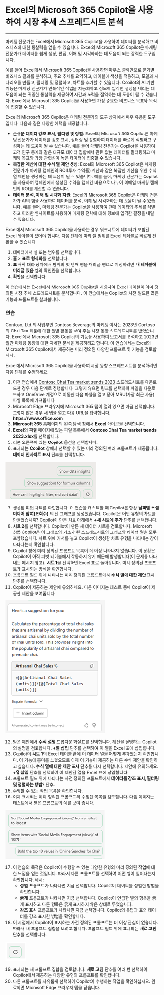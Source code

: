 # Excel의 Microsoft 365 Copilot을 사용하여 시장 추세 스프레드시트 분석
---
마케팅 전문가는 Excel에서 Microsoft 365 Copilot을 사용하여 데이터를 분석하고 비즈니스에 대한 통찰력을 얻을 수 있습니다. Excel의 Microsoft 365 Copilot은 마케팅 전문가가 데이터를 쉽게 생성, 편집, 이해 및 시각화하는 데 도움이 되는 강력한 도구입니다.

예를 들어 Excel에서 Microsoft 365 Copilot을 사용하면 마우스 클릭만으로 분기별 비즈니스 결과를 분석하고, 주요 추세를 요약하고, 테이블에 색상을 적용하고, 모델과 시나리오를 만들고, 필터링 및 정렬하고, 차트를 추가할 수 있습니다. Copilot의 AI 기반 기능은 마케팅 전문가가 반복적인 작업을 자동화하고 정보에 입각한 결정을 내리는 데 도움이 되는 귀중한 통찰력을 제공하여 시간과 노력을 절약하는 데 도움이 될 수 있습니다. Excel에서 Microsoft 365 Copilot을 사용하면 가장 중요한 비즈니스 목표와 목적에 집중할 수 있습니다.

Excel의 Microsoft 365 Copilot은 마케팅 전문가의 도구 상자에서 매우 유용한 도구입니다. 다음과 같은 다양한 혜택을 제공합니다.

 -  **손쉬운 데이터 강조 표시, 필터링 및 정렬**: Excel의 Microsoft 365 Copilot은 마케팅 전문가가 데이터를 강조 표시, 필터링 및 정렬하여 데이터를 빠르게 식별하고 구성하는 데 도움이 될 수 있습니다. 예를 들어 마케팅 전문가는 Copilot을 사용하여 고객 인구 통계와 같은 대규모 데이터 집합에서 관련 없는 데이터를 필터링하고 마케팅 목표와 가장 관련성이 높은 데이터에 집중할 수 있습니다.
 -  **복잡한 계산에 대한 수식 열 제안 생성**: Excel의 Microsoft 365 Copilot은 마케팅 전문가가 마케팅 캠페인의 ROI(투자 수익률) 계산과 같은 복잡한 계산을 위한 수식 열 제안을 생성하는 데 도움이 될 수 있습니다. 예를 들어, 마케팅 전문가는 Copilot을 사용하여 캠페인에서 생성된 수익을 캠페인 비용으로 나누어 이메일 마케팅 캠페인의 ROI를 계산할 수 있습니다.
 -  **데이터 분석, 이해 및 시각화 지원**: Excel의 Microsoft 365 Copilot은 마케팅 전문가가 AI의 힘을 사용하여 데이터를 분석, 이해 및 시각화하는 데 도움이 될 수 있습니다. 예를 들어, 마케팅 전문가는 Copilot을 사용하여 판매 데이터의 추세를 식별하고 이러한 인사이트를 사용하여 마케팅 전략에 대해 정보에 입각한 결정을 내릴 수 있습니다.

Excel에서 Microsoft 365 Copilot을 사용하는 경우 워크시트에 데이터가 포함된 Excel 테이블이 있어야 합니다. 다음 단계에 따라 셀 범위를 Excel 테이블로 빠르게 전환할 수 있습니다.

1.  데이터에서 셀 또는 범위를 선택합니다.
2.  **홈** &gt; **표로 형식화**를 선택합니다.
3.  **표 서식** 대화 상자에서 범위의 첫 번째 행을 머리글 행으로 지정하려면 **내 테이블에 머리글 있음** 옆의 확인란을 선택합니다.
4.  **확인**을 선택합니다.

이 연습에서는 Excel에서 Microsoft 365 Copilot을 사용하여 Excel 테이블이 이미 정의된 시장 추세 스프레드시트를 분석합니다. 이 연습에서는 Copilot의 사전 빌드된 많은 기능과 프롬프트를 살펴봅니다.<br>

### 연습

Contoso, Ltd.의 사업부인 Contoso Beverage의 마케팅 이사는 2023년 Contoso의 Chai Tea 제품에 대한 월별 활동을 보여 주는 시장 동향 스프레드시트를 받았습니다. Excel에서 Microsoft 365 Copilot의 기능을 사용하여 보고서를 분석하고 2023년 월간 마케팅 동향에 대한 자세한 분석을 제공하려고 합니다. 이 연습에서는 Excel의 Microsoft 365 Copilot에서 제공하는 미리 정의된 다양한 프롬프트 및 기능을 검토합니다.

Excel에서 Microsoft 365 Copilot을 사용하여 시장 동향 스프레드시트를 분석하려면 다음 단계를 수행하세요.

1.  이전 연습에서 [Contoso Chai Tea market trends 2023](https://go.microsoft.com/fwlink/?linkid=2268822) 스프레드시트를 다운로드한 경우 다음 단계로 진행합니다. 그렇지 않으면 링크를 선택하여 파일을 다운로드하고 OneDrive 계정으로 이동한 다음 파일을 열고 닫아 MRU(가장 최근 사용) 파일 목록에 가져옵니다.
2.  Microsoft Edge 브라우저에 Microsoft 365 탭이 열려 있으면 지금 선택합니다. 그렇지 않은 경우 새 탭을 열고 다음 URL을 입력합니다. **https://www.office.com** 
3.  **Microsoft 365** 홈페이지의 왼쪽 탐색 창에서 **Excel** 아이콘을 선택합니다.
4.  **Excel**의 **파일** 페이지에 있는 파일 목록에서 **Contoso Chai Tea market trends 2023.xlsx**를 선택합니다.
5.  리본 오른쪽에 있는 **Copilot** 옵션을 선택합니다.
6.  표시되는 **Copilot** 창에서 선택할 수 있는 미리 정의된 여러 프롬프트가 제공됩니다. **데이터 인사이트 표시** 단추를 선택합니다.
    
  ![Copilot 창에 미리 정의된 프롬프트를 보여 주는 스크린샷입니다.](../media/copilot-excel-prompts-fb96f587.png)
    
7.  생성된 피벗 차트를 확인합니다. 이 연습을 테스트할 때 Copilot은 항상 **날짜별 소셜 미디어 참여(조회수)** 의 선 그래프를 생성했습니다. Copilot은 어떤 유형의 차트를 만들었습니까? Copilot이 만든 차트 아래에서 **+새 시트에 추가** 단추를 선택합니다.
8.  **시트 2**를 선택합니다. Copilot이 만든 새 데이터 시트를 검토합니다. Microsoft 365 Copilot은 이 그래프의 기초가 된 스프레드시트의 그래프와 데이터 열을 모두 포함했습니다. 차트 위에 커서를 놓고 Copilot이 생성한 차트 유형을 나타내는 창이 나타나는지 확인합니다.
9.  Copilot 창에 미리 정의된 프롬프트 목록이 더 이상 나타나지 않습니다. 이 상황은 Copilot이 아직 피벗 테이블에서 작동하지 않기 때문에 발생합니다(이 문제를 나타내는 메시지 참고). **시트 1**을 선택하면 Excel 표로 돌아갑니다. 미리 정의된 프롬프트가 표시되는 방식을 확인합니다.
10. 프롬프트 필드 위에 나타나는 미리 정의된 프롬프트에서 **수식 열에 대한 제안 표시** 단추를 선택합니다.
11. Copilot이 제공하는 제안에 유의하세요. 다음 이미지는 테스트 중에 Copilot이 제공한 제안을 보여줍니다.
    
   ![Artisanal Chai 판매와 관련된 Copilot 제안을 보여주는 스크린샷.](../media/copilot-excel-suggestion-artisanal-63acef26.png)
    
12. 받은 제안에서 **수식 설명** 드롭다운 화살표를 선택합니다. 계산을 설명하는 Copilot의 설명을 검토합니다. **+열 삽입** 단추를 선택하여 이 열을 Excel 표에 삽입합니다.
13. Copilot이 **시트 1**의 Excel 테이블 끝에 이 데이터 열을 어떻게 추가했는지 확인합니다. 이 기능에 흥미를 느꼈으므로 이제 이 기능이 제공하는 다른 수식 제안을 확인하고 싶습니다. **수식 열에 대한 제안 표시** 단추를 다시 선택합니다. 제안에 유의하세요. **+열 삽입** 단추를 선택하여 이 제안된 열을 Excel 표에 삽입합니다.
14. 프롬프트 필드 위에 나타나는 사전 정의된 프롬프트에서 **데이터를 강조 표시, 필터링 및 정렬하는 방법**? 단추.
15. 수행할 수 있는 작업 목록을 확인합니다.
16. 이제 표시되는 미리 정의된 프롬프트의 수정된 목록을 검토합니다. 다음 이미지는 테스트에서 받은 프롬프트의 예를 보여 줍니다.
    
   ![미리 정의된 다양한 데이터 프롬프트(예: 정렬, 굵게 표시 및 특정 항목 표시)를 보여 주는 스크린샷입니다.](../media/copilot-excel-data-prompts-a5b3d933.png)
    
17. 이 연습의 목적은 Copilot이 수행할 수 있는 다양한 유형의 미리 정의된 작업에 대한 느낌을 얻는 것입니다. 따라서 다른 프롬프트를 선택하여 어떤 일이 일어나는지 확인합니다. 예시:
     -  **정렬** 프롬프트가 나타나면 지금 선택합니다. Copilot이 데이터를 정렬한 방법을 확인합니다.
     -  **굵게** 프롬프트가 나타나면 지금 선택합니다. Copilot이 언급한 열의 항목을 굵게 표시하고 다른 항목은 굵게 표시하지 않은 상태로 두었습니다.
     -  **강조 표시** 프롬프트가 나타나면 지금 선택합니다. Copilot의 응답과 표의 데이터를 강조 표시한 방법을 확인합니다.
18. 이 시점에서 Copilot이 표시하는 사전 정의된 프롬프트는 더 이상 관심이 없습니다. 따라서 새 프롬프트 집합을 보려고 합니다. 프롬프트 필드 위에 표시되는 **새로 고침** 단추를 선택합니다.
    
   ![새로 고침 프롬프트 단추를 보여 주는 스크린샷.](../media/copilot-excel-refresh-prompt-icon-3e82c059.png)
    
    
19. 표시되는 새 프롬프트 집합을 검토합니다. **새로 고침** 단추를 여러 번 선택하여 Copilot에서 제공하는 다양한 유형의 프롬프트를 확인합니다.
20. 다른 프롬프트를 자유롭게 선택하여 Copilot이 수행하는 작업을 확인하십시오. 완료되면 Microsoft Edge 브라우저 탭을 닫습니다.
